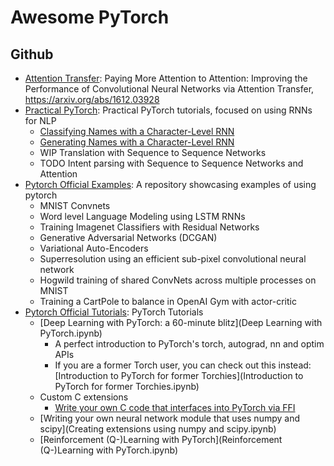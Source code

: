 # Awesome PyTorch

## Github


- [Attention Transfer](https://github.com/szagoruyko/attention-transfer): Paying More Attention to Attention: Improving the Performance of Convolutional Neural Networks via Attention Transfer, https://arxiv.org/abs/1612.03928
- [Practical PyTorch](https://github.com/spro/practical-pytorch): Practical PyTorch tutorials, focused on using RNNs for NLP
  - [Classifying Names with a Character-Level RNN](https://github.com/spro/practical-pytorch/blob/master/char-rnn-classification/char-rnn-classification.ipynb)
  - [Generating Names with a Character-Level RNN](https://github.com/spro/practical-pytorch/blob/master/char-rnn-generation/char-rnn-generation.ipynb)
  - WIP Translation with Sequence to Sequence Networks
  - TODO Intent parsing with Sequence to Sequence Networks and Attention
- [Pytorch Official Examples](https://github.com/pytorch/examples): A repository showcasing examples of using pytorch
  - MNIST Convnets
  - Word level Language Modeling using LSTM RNNs
  - Training Imagenet Classifiers with Residual Networks
  - Generative Adversarial Networks (DCGAN)
  - Variational Auto-Encoders
  - Superresolution using an efficient sub-pixel convolutional neural network
  - Hogwild training of shared ConvNets across multiple processes on MNIST
  - Training a CartPole to balance in OpenAI Gym with actor-critic
- [Pytorch Official Tutorials](https://github.com/pytorch/tutorials): PyTorch Tutorials
  - [Deep Learning with PyTorch: a 60-minute blitz](Deep Learning with PyTorch.ipynb)
     - A perfect introduction to PyTorch's torch, autograd, nn and optim APIs
     - If you are a former Torch user, you can check out this instead: [Introduction to PyTorch for former Torchies](Introduction to PyTorch for former Torchies.ipynb)
  - Custom C extensions
     - [Write your own C code that interfaces into PyTorch via FFI](Creating%20Extensions%20using%20FFI.md)
  - [Writing your own neural network module that uses numpy and scipy](Creating extensions using numpy and scipy.ipynb)
  - [Reinforcement (Q-)Learning with PyTorch](Reinforcement (Q-)Learning with PyTorch.ipynb)
